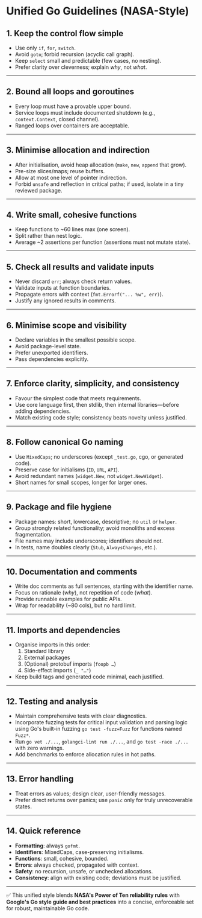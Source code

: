 # Unified Go Guidelines (NASA-Style)

## 1. Keep the control flow simple
- Use only `if`, `for`, `switch`.
- Avoid `goto`; forbid recursion (acyclic call graph).
- Keep `select` small and predictable (few cases, no nesting).
- Prefer clarity over cleverness; explain *why*, not *what*.

---

## 2. Bound all loops and goroutines
- Every loop must have a provable upper bound.
- Service loops must include documented shutdown (e.g., `context.Context`, closed channel).
- Ranged loops over containers are acceptable.

---

## 3. Minimise allocation and indirection
- After initialisation, avoid heap allocation (`make`, `new`, `append` that grow).
- Pre-size slices/maps; reuse buffers.
- Allow at most one level of pointer indirection.
- Forbid `unsafe` and reflection in critical paths; if used, isolate in a tiny reviewed package.

---

## 4. Write small, cohesive functions
- Keep functions to ~60 lines max (one screen).
- Split rather than nest logic.
- Average ~2 assertions per function (assertions must not mutate state).

---

## 5. Check all results and validate inputs
- Never discard `err`; always check return values.
- Validate inputs at function boundaries.
- Propagate errors with context (`fmt.Errorf("... %w", err)`).
- Justify any ignored results in comments.

---

## 6. Minimise scope and visibility
- Declare variables in the smallest possible scope.
- Avoid package-level state.
- Prefer unexported identifiers.
- Pass dependencies explicitly.

---

## 7. Enforce clarity, simplicity, and consistency
- Favour the simplest code that meets requirements.
- Use core language first, then stdlib, then internal libraries—before adding dependencies.
- Match existing code style; consistency beats novelty unless justified.

---

## 8. Follow canonical Go naming
- Use `MixedCaps`; no underscores (except `_test.go`, cgo, or generated code).
- Preserve case for initialisms (`ID`, `URL`, `API`).
- Avoid redundant names (`widget.New`, not `widget.NewWidget`).
- Short names for small scopes, longer for larger ones.

---

## 9. Package and file hygiene
- Package names: short, lowercase, descriptive; no `util` or `helper`.
- Group strongly related functionality; avoid monoliths and excess fragmentation.
- File names may include underscores; identifiers should not.
- In tests, name doubles clearly (`Stub`, `AlwaysCharges`, etc.).

---

## 10. Documentation and comments
- Write doc comments as full sentences, starting with the identifier name.
- Focus on rationale (*why*), not repetition of code (*what*).
- Provide runnable examples for public APIs.
- Wrap for readability (~80 cols), but no hard limit.

---

## 11. Imports and dependencies
- Organise imports in this order:
  1. Standard library
  1. External packages
  1. (Optional) protobuf imports (`foopb …`)
  1. Side-effect imports (`_ "…"`)
- Keep build tags and generated code minimal, each justified.

---

## 12. Testing and analysis
- Maintain comprehensive tests with clear diagnostics.
- Incorporate fuzzing tests for critical input validation and parsing logic using Go's built-in fuzzing `go test -fuzz=Fuzz` for functions named `Fuzz*`.
- Run `go vet ./...`, `golangci-lint run ./...`, and `go test -race ./...` with zero warnings.
- Add benchmarks to enforce allocation rules in hot paths.

---

## 13. Error handling
- Treat errors as values; design clear, user-friendly messages.
- Prefer direct returns over panics; use `panic` only for truly unrecoverable states.

---

## 14. Quick reference
- **Formatting**: always `gofmt`.
- **Identifiers**: MixedCaps, case-preserving initialisms.
- **Functions**: small, cohesive, bounded.
- **Errors**: always checked, propagated with context.
- **Safety**: no recursion, unsafe, or unchecked allocations.
- **Consistency**: align with existing code; deviations must be justified.

---

✅ This unified style blends **NASA's Power of Ten reliability rules** with **Google's Go style guide and best practices** into a concise, enforceable set for robust, maintainable Go code.

